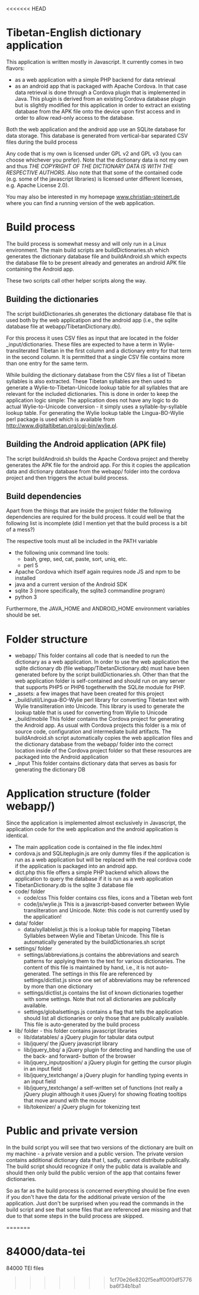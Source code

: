 <<<<<<< HEAD
# Tibetan-English dictionary application
This application is written mostly in Javascript. 
It currently comes in two flavors:
* as a web application with a simple PHP backend for data retrieval
* as an android app that is packaged with Apache Cordova. In that case data retrieval is done through a Cordova plugin that is implemented in Java. This plugin is derived from an existing Cordova database plugin but is slightly modified for this application in order to extract an existing database from the APK file onto the device upon first access and in order to allow read-only access to the database.

Both the web application and the android app use an SQLite database for data storage. This database is generated from vertical-bar separated CSV files during the build process


Any code that is my own is licensed under GPL v2 and GPL v3 (you can choose whichever you prefer). Note that the dictionary data is not my own and thus *THE COPYRIGHT OF THE DICTIONARY DATA IS WITH THE RESPECTIVE AUTHORS*. Also note that that some of the contained code (e.g. some of the javascript libraries) is licensed unter different licenses, e.g. Apache License 2.0).

You may also be interested in my homepage www.christian-steinert.de where you can find a running version of the web application.

# Build process
The build process is somewhat messy and will only run in a Linux environment. The main build scripts are buildDictionaries.sh which generates the dictionary database file and buildAndroid.sh which expects the database file to be present already and generates an android APK file containing the Android app.

These two scripts call other helper scripts along the way.


## Building the dictionaries
The script buildDictionaries.sh generates the dictionary database file that is used both by the web applicatipon and the android app (i.e., the sqlite database file at webapp/TibetanDictionary.db).

For this process it uses CSV files as input that are located in the folder _input/dictionaries. These files are expected to have a term in Wylie-transliterated Tibetan in the first column and a dictionary entry for that term in the second column. It is permitted that a single CSV file contains more than one entry for the same term.

While building the dictionary database from the CSV files a list of Tibetan syllables is also extracted. These Tibetan syllables are then used to generate a Wylie-to-Tibetan-Unicode lookup table for all syllables that are relevant for the included dictionaries. This is done in order to keep the application logic simple: The application does not have any logic to do actual Wylie-to-Unicode conversion - it simply uses a syllable-by-syllable lookup table. For generating the Wylie lookup table the Lingua-BO-Wylie perl package is used which is available from http://www.digitaltibetan.org/cgi-bin/wylie.pl.


## Building the Android application (APK file)
The script buildAndroid.sh builds the Apache Cordova project and thereby generates the APK file for the android app. For this it copies the application data and dictionary database from the webapp/ folder into the cordova project and then triggers the actual build process.


## Build dependencies
Apart from the things that are inside the project folder the following dependencies are required for the build process. It could well be that the following list is incomplete (did I mention yet that the build process is a bit of a mess?)

The respective tools must all be included in the PATH variable
* the following unix command line tools:
    * bash, grep, sed, cat, paste, sort, uniq, etc.
    * perl 5
* Apache Cordova which itself again requires node JS and npm to be installed
* java and a current version of the Android SDK
* sqlite 3 (more specifically, the sqlite3 commandline program)
* python 3

Furthermore, the JAVA_HOME and ANDROID_HOME environment variables should be set.



# Folder structure
* webapp/ This folder contains all code that is needed to run the dictionary as a web application. In order to use the web application the sqlite dictionary db (file webapp/TibetanDictionary.db) must have been generated before by the script buildDictionaries.sh. Other than that the web application folder is self-contained and should run on any server that supports PHP5 or PHP6 togetherwith the SQLite module for PHP. 
* _assets: a few images that have been created for this project
* _build/util/Lingua-BO-Wylie perl library for converting Tibetan text with Wylie transliteration into Unicode. This library is used to generate the lookup table that is used for converting from Wylie to Unicode
* _build/mobile This folder contains the Cordova project for generating the Android app. As usual with Cordova projects this folder is a mix of source code, configuration and intermediate build artifacts. The buildAndroid.sh script automatically copies the web application files and the dictionary database from the webapp/ folder into the correct location inside of the Cordova project folder so that these resources are packaged into the Android application
* _input This folder contains dictionary data that serves as basis for generating the dictionary DB

# Application structure (folder webapp/)
Since the application is implemented almost exclusively in Javascript, the application code for the web application and the android application is identical.
* The main application code is contained in the file index.html
* cordova.js and SQLiteplugin.js are only dummy files if the application is run as a web application but will be replaced with the real cordova code if the application is packaged into an android app.
* dict.php this file offers a simple PHP backend which allows the application to query the database if it is run as a web application
* TibetanDictionary.db is the sqlite 3 database file
* code/ folder
    * code/css This folder contains css files, icons and a Tibetan web font
    * code/js/wylie.js This is a javascript-based converter between Wylie transliteration and Unicode. Note: this code is not currently used by the application!
* data/ folder
    * data/syllablelist.js this is a lookup table for mapping Tibetan Syllables between Wylie and Tibetan Unicode. This file is automatically generated by the buildDictionaries.sh script
* settings/ folder 
    * settings/abbreviations.js contains the abbreviations and search patterns for applying them to the text for various dictionaries. The content of this file is maintained by hand, i.e., it is not auto-generated. The settings in this file are referenced by settings/dictlist.js since one set of abbreviations may be referenced by more than one dictionary
    * settings/dictlist.js contains the list of known dictionaries together with some settings. Note that not all dictionaries are publically available.
    * settings/globalsettings.js contains a flag that tells the application should list all dictionaries or only those that are publically available. This file is auto-generated by the build process
* lib/ folder - this folder contains javascript libraries
    * lib/datatables/ a jQuery plugin for tabular data output
    * lib/jquery/ the jQuery javascript library 
    * lib/jquery_bbq/ a jQuery plugin for detecting and handling the use of the back- and forward- button of the browser
    * lib/jquery_inputposition/ a jQuery plugin for getting the cursor plugin in an input field
    * lib/jquery_textchange/ a jQuery plugin for handling typing events in an input field
    * lib/jquery_textchange/ a self-written set of functions (not really a jQuery plugin although it uses jQuery) for showing floating tooltips that move around with the mouse
    * lib/tokenizer/ a jQuery plugin for tokenizing text


# Public and private version
In the build script you will see that two versions of the dictionary are built on my machine - a private version and a public version. The private version contains additional dictionary data that I, sadly, cannot distribute publically. The build script should recognize if only the public data is available and should then only build the public version of the app that contains fewer dictionaries. 

So as far as the build process is concerned everything should be fine even if you don't have the data for the additional private version of the application. Just don't be surprised when you read the commands in the build script and see that some files that are referenced are missing and that due to that some steps in the build process are skipped.

=======
# 84000/data-tei

84000 TEI files
>>>>>>> 1cf70e26e8202f5eaff00f0df5776ba6f34b1ba1
